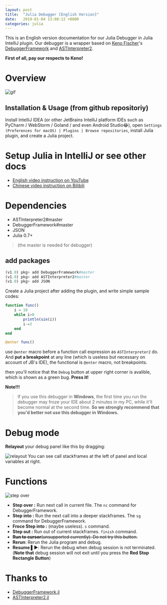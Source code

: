 ```yaml
---
layout: post
title:  "Julia Debugger [English Version]"
date:   2019-01-04 13:08:12 +0800
categories: julia
---
```

This is an English version documentation for our Julia Debugger in Julia IntelliJ plugin.
Our debugger is a wrapper based on [Keno Fischer](https://github.com/Keno)'s [DebuggerFramework](https://github.com/Keno/DebuggerFramework.jl) and [ASTInterpreter2](https://github.com/Keno/ASTInterpreter2.jl). 

**First of all, pay our respects to Keno!**

# Overview
![gif](https://user-images.githubusercontent.com/20026798/50418049-670a7080-0864-11e9-96cf-d0ebc5b26431.gif)

## Installation & Usage (from github repositoriy)

Install IntelliJ IDEA (or other JetBrains IntelliJ platform IDEs such as PyCharm / WebStorm / Goland / and even Android Studio:joy:),
open `Settings (Preferences for macOS) | Plugins | Browse repositories`,
install Julia plugin, and create a Julia project.

# Setup Julia in IntelliJ or see other docs

+ [English video instruction on YouTube](https://www.youtube.com/watch?v=gjRhvPBiasU)
+ [Chinese video instruction on Bilibili](https://www.bilibili.com/video/av20155813)

# Dependencies
- ASTInterpreter2#master
- DebuggerFramework#master
- JSON
- Julia 0.7+
> (the master is needed for debugger)

## add packages
```julia
(v1.0) pkg> add DebuggerFramework#master
(v1.0) pkg> add ASTInterpreter2#master
(v1.0) pkg> add JSON
```

Create a Julia project after adding the plugin,
and write simple sample codes:
```julia
function func()
    i = 10
    while i>0
        println(sin(i))
        i-=2
    end
end

@enter func()
```

use `@enter` macro before a function call expression as `ASTInterpreter2` do. 
And **put a breakpoint** at any line (which is useless but necessary on account of JB's IDE), the functional is `@enter` macro, not breakpoints.

then you'll notice that the `Debug` button at upper right corner is avalible, which is shown as a green bug. **Press it!**

**Note!!!** 
> If you use this debugger in **Windows**, the first time you run the debugger may froze your IDE about 2 minutes in my PC, while it'll become normal at the second time. **So we strongly recommend that you'd better not use this debugger in Windows.**

# Debug mode
**Relayout** your debug panel like this by dragging:

![relayout](https://user-images.githubusercontent.com/20026798/50675140-172b6680-1027-11e9-93cb-a25370a37667.jpg)
You can see call stackframes at the left of panel and local variables at right.
# Functions
![step over](https://user-images.githubusercontent.com/20026798/50675203-77baa380-1027-11e9-8e14-e712ae9556b6.jpg)
- **Step over :** Run next call in current file. The `nc` command for DebuggerFramework.
- **Step into :** Run the next call into a deeper stackframes. The `sg` command for DebuggerFramework.
- **Froce Step into :** (maybe useless). `s` command.
- **Step out :** Run out of current stackframes. `finish` command.
- <del>**Run to cursor**(unsupported currently). Do not try this button.</del>
- **Rerun**: Rerun the Julia program and debug.
- **Resume ▌▶**: Rerun the debug when debug session is not terminated. (**Note that** debug session will not exit until you press the **Red Stop Rectangle Button**)

# Thanks to
- [DebuggerFramework.jl](https://github.com/Keno/DebuggerFramework.jl)
- [ASTInterpreter2.jl](https://github.com/Keno/ASTInterpreter2.jl)

